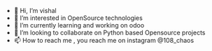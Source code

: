 - 👋 Hi, I’m vishal
- 👀 I’m interested in OpenSource technologies 
- 🌱 I’m currently learning and working on odoo
- 💞️ I’m looking to collaborate on Python based Opensource projects 
- 📫 How to reach me , you reach me on instagram @108_chaos

<!---
visins/visins is a ✨ special ✨ repository because its `README.md` (this file) appears on your GitHub profile.
You can click the Preview link to take a look at your changes.
--->
